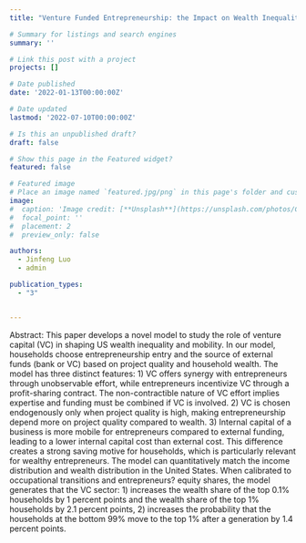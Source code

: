 ```yaml
---
title: "Venture Funded Entrepreneurship: the Impact on Wealth Inequality and Mobility"

# Summary for listings and search engines
summary: ''

# Link this post with a project
projects: []

# Date published
date: '2022-01-13T00:00:00Z'

# Date updated
lastmod: '2022-07-10T00:00:00Z'

# Is this an unpublished draft?
draft: false

# Show this page in the Featured widget?
featured: false

# Featured image
# Place an image named `featured.jpg/png` in this page's folder and customize its options here.
image:
#  caption: 'Image credit: [**Unsplash**](https://unsplash.com/photos/CpkOjOcXdUY)'
#  focal_point: ''
#  placement: 2
#  preview_only: false

authors:
  - Jinfeng Luo
  - admin

publication_types:
  - "3"


---
```


Abstract: This paper develops a novel model to study the role of venture capital (VC) in shaping US wealth inequality and mobility. In our model, households choose entrepreneurship entry and the source of external funds (bank or VC) based on project quality and household wealth. The model has three distinct features: 1) VC offers synergy with entrepreneurs through unobservable effort, while entrepreneurs incentivize VC through a profit-sharing contract. The non-contractible nature of VC effort implies expertise and funding must be combined if VC is involved. 2) VC is chosen endogenously only when project quality is high, making entrepreneurship depend more on project quality compared to wealth. 3) Internal capital of a business is more mobile for entrepreneurs compared to external funding, leading to a lower internal capital cost than external cost. This difference creates a strong saving motive for households, which is particularly relevant for wealthy entrepreneurs. The model can quantitatively match the income distribution and wealth distribution in the United States. When calibrated to occupational transitions and entrepreneurs? equity shares, the model generates that the VC sector: 1) increases the wealth share of the top 0.1% households by 1 percent points and the wealth share of the top 1% households by 2.1 percent points, 2) increases the probability that the households at the bottom 99% move to the top 1% after a generation by 1.4 percent points.
